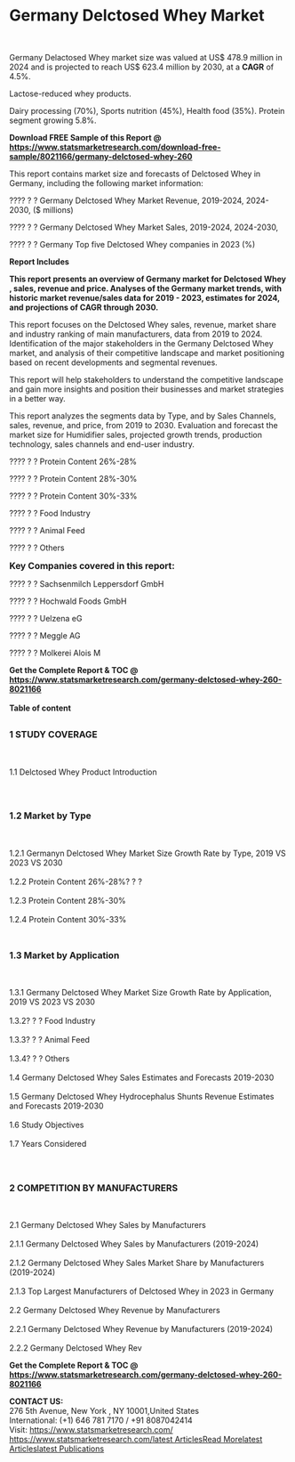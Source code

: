 <h1>Germany Delctosed Whey Market</h1><br/><p>Germany Delactosed Whey market size was valued at US$ 478.9 million in 2024 and is projected to reach US$ 623.4 million by 2030, at a <strong>CAGR</strong> of 4.5%.</p><p>Lactose-reduced whey products.</p><p>Dairy processing (70%), Sports nutrition (45%), Health food (35%). Protein segment growing 5.8%.</p><p><strong>Download FREE Sample of this Report @ <a href="https://www.statsmarketresearch.com/download-free-sample/8021166/germany-delctosed-whey-260">https://www.statsmarketresearch.com/download-free-sample/8021166/germany-delctosed-whey-260</a></strong></p><p>This report contains market size and forecasts of Delctosed Whey in Germany, including the following market information:</p><p>???? ? ? Germany Delctosed Whey Market Revenue, 2019-2024, 2024-2030, ($ millions)</p><p>???? ? ? Germany Delctosed Whey Market Sales, 2019-2024, 2024-2030,</p><p>???? ? ? Germany Top five Delctosed Whey companies in 2023 (%)</p><p><strong>Report Includes</strong></p><p><strong>This report presents an overview of Germany market for Delctosed Whey , sales, revenue and price. Analyses of the Germany market trends, with historic market revenue/sales data for 2019 - 2023, estimates for 2024, and projections of <strong>CAGR</strong> through 2030.</strong></p><p>This report focuses on the Delctosed Whey sales, revenue, market share and industry ranking of main manufacturers, data from 2019 to 2024. Identification of the major stakeholders in the Germany Delctosed Whey market, and analysis of their competitive landscape and market positioning based on recent developments and segmental revenues.</p><p>This report will help stakeholders to understand the competitive landscape and gain more insights and position their businesses and market strategies in a better way.</p><p>This report analyzes the segments data by Type, and by Sales Channels, sales, revenue, and price, from 2019 to 2030. Evaluation and forecast the market size for Humidifier sales, projected growth trends, production technology, sales channels and end-user industry.</p><p>???? ? ? Protein Content 26%-28%</p><p>???? ? ? Protein Content 28%-30%</p><p>???? ? ? Protein Content 30%-33%</p><p>???? ? ? Food Industry</p><p>???? ? ? Animal Feed</p><p>???? ? ? Others</p><p><span style="font-size:16px"><strong>Key Companies covered in this report:</strong></span></p><p>???? ? ? Sachsenmilch Leppersdorf GmbH</p><p>???? ? ? Hochwald Foods GmbH</p><p>???? ? ? Uelzena eG</p><p>???? ? ? Meggle AG</p><p>???? ? ? Molkerei Alois M</p><div><b>Get the Complete Report & TOC @ <a href="https://www.statsmarketresearch.com/germany-delctosed-whey-260-8021166">https://www.statsmarketresearch.com/germany-delctosed-whey-260-8021166</a></b></div><br><b>Table of content</b><p><h2><span style="font-size:16px"><strong>1 STUDY COVERAGE</strong></span></h2><br /><p>1.1 Delctosed Whey Product Introduction</p><br /><h2><span style="font-size:16px"><strong>1.2 Market by Type</strong></span></h2><br /><p>1.2.1 Germanyn Delctosed Whey Market Size Growth Rate by Type, 2019 VS 2023 VS 2030<br /><br />1.2.2 Protein Content 26%-28%? ? ? <br /><br />1.2.3 Protein Content 28%-30%<br /><br />1.2.4 Protein Content 30%-33%<br /><br /><h2><span style="font-size:16px"><strong>1.3 Market by Application</strong></span></h2><br /><p>1.3.1 Germany Delctosed Whey Market Size Growth Rate by Application, 2019 VS 2023 VS 2030<br /><br />1.3.2? ? ? Food Industry<br /><br />1.3.3? ? ? Animal Feed<br /><br />1.3.4? ? ? Others<br /><br />1.4 Germany Delctosed Whey Sales Estimates and Forecasts 2019-2030<br /><br />1.5 Germany Delctosed Whey Hydrocephalus Shunts Revenue Estimates and Forecasts 2019-2030<br /><br />1.6 Study Objectives<br /><br />1.7 Years Considered</p><br /><h2><span style="font-size:16px"><strong>2 COMPETITION BY MANUFACTURERS</strong></span></h2><br /><p>2.1 Germany Delctosed Whey Sales by Manufacturers<br /><br />2.1.1 Germany Delctosed Whey Sales by Manufacturers (2019-2024)<br /><br />2.1.2 Germany Delctosed Whey Sales Market Share by Manufacturers (2019-2024)<br /><br />2.1.3 Top Largest Manufacturers of Delctosed Whey in 2023 in Germany<br /><br />2.2 Germany Delctosed Whey Revenue by Manufacturers<br /><br />2.2.1 Germany Delctosed Whey Revenue by Manufacturers (2019-2024)<br /><br />2.2.2 Germany Delctosed Whey Rev<br><div><b>Get the Complete Report & TOC @ <a href="https://www.statsmarketresearch.com/germany-delctosed-whey-260-8021166">https://www.statsmarketresearch.com/germany-delctosed-whey-260-8021166</a></b></div></p> <b>CONTACT US:</b><br>276 5th Avenue, New York , NY 10001,United States<br>International: (+1) 646 781 7170 / +91 8087042414<br>Visit: <a href="https://www.statsmarketresearch.com/">https://www.statsmarketresearch.com/</a><br><a href="https://gyeongbokgung.com">https://www.statsmarketresearch.com/</a><a href="https://hallyeomaritime.com">latest Articles</a><a href="https://jingwansa.com">Read More</a><a href=https://nguoiviet.jp/">latest Articles</a><a href="https://www.intelmarketresearch.com/">latest Publications</a>